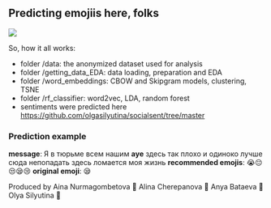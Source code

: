 ## Predicting emojiis here, folks

![](https://i.kym-cdn.com/photos/images/original/001/274/468/20b.gif)

So, how it all works:

* folder /data: the anonymized dataset used for analysis
* folder /getting_data_EDA: data loading, preparation and EDA 
* folder /word_embeddings: CBOW and Skipgram models, clustering, TSNE 
* folder /rf_classifier: word2vec, LDA, random forest
* sentiments were predicted here https://github.com/olgasilyutina/socialsent/tree/master


### Prediction example

**message**: Я в тюрьме всем нашим **ауе** здесь так плохо и одиноко лучше сюда непопадать здесь ломается моя жизнь 
**recommended emojis**: 😭😔😒😪😢
**original emoji**: 😪


Produced by 
Aina Nurmagombetova 🤙
Alina Cherepanova 🙋
Anya Bataeva 🤯
Olya Silyutina 🤔

